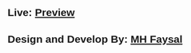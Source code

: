 <link rel="stylesheet" href="https://cdnjs.cloudflare.com/ajax/libs/font-awesome/4.7.0/css/font-awesome.min.css">
<div style="font-family: sans-serif;">
<h2>Live: <a href="">Preview</a></h2>
<h2>Design and Develop By: <a href="#">MH Faysal</a></h2>
<h2 style= "color:white;"><a href=""><i class="fa fa-facebook"></i></a></h2>
<h2><a href=""><i class="fa fa-linkedin"></i></a></h2>
    <h2><a href=""><i class="fa fa-github"></i></a></h2>
    <h2><a href=""><i class="fa fa-instagram"></i></a></h2>
    <h2><a href=""><i class="fa fa-twitter"></i></a></h2>
    <h2><a href=""><i class="fa fa-whatsapp"></i></a></h2>
</div>

